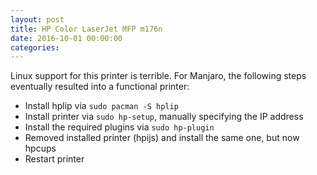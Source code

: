 ```yaml
---
layout: post
title: HP Color LaserJet MFP m176n
date: 2016-10-01 00:00:00
categories: 
---
```


Linux support for this printer is terrible. For Manjaro, the following steps eventually resulted into a functional printer:

* Install hplip via `sudo pacman -S hplip`
* Install printer via `sudo hp-setup`, manually specifying the IP address
* Install the required plugins via `sudo hp-plugin`
* Removed installed printer (hpijs) and install the same one, but now hpcups
* Restart printer

